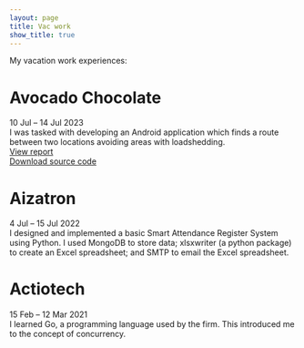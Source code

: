 ```yaml
---
layout: page
title: Vac work
show_title: true
---
```


My vacation work experiences:

# Avocado Chocolate
10 Jul – 14 Jul 2023 <br>
I was tasked with developing an Android application which finds a route between two locations avoiding areas with loadshedding.
<br>[View report](assets/AvoChoc%20Project%20Report.pdf)
<br>[Download source code](assets/LoadsheddingMapsProject.zip)


# Aizatron
4 Jul – 15 Jul 2022 <br>
I designed and implemented a basic Smart Attendance Register System using Python. I used MongoDB to store data; xlsxwriter (a python package) to create an Excel spreadsheet; and SMTP to email the Excel spreadsheet.


# Actiotech
15 Feb – 12 Mar 2021 <br>
I learned Go, a programming language used by the firm. This introduced me to the concept of concurrency.


